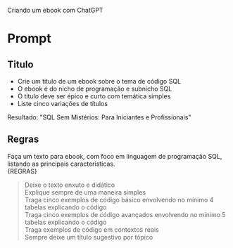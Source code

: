 Criando um ebook com ChatGPT

# Prompt

## Titulo
- Crie um titulo de um ebook sobre o tema de código SQL
- O ebook é do nicho de programação e subnicho SQL
- O titulo deve ser épico e curto com temática simples
- Liste cinco variações de títulos<br />

Resultado: "SQL Sem Mistérios: Para Iniciantes e Profissionais"

## Regras
Faça um texto para ebook, com foco em linguagem de programação SQL, listando as principais caracteristicas.<br />
{REGRAS}
> Deixe o texto enxuto e didático<br />
> Explique sempre de uma maneira simples<br />
> Traga cinco exemplos de código básico envolvendo no mínimo 4 tabelas explicando o código<br />
> Traga cinco exemplos de código avançados envolvendo no mínimo 5 tabelas explicando o código<br />
> Traga exemplos de código em contextos reais<br />
> Sempre deixe um título sugestivo por tópico<br />

